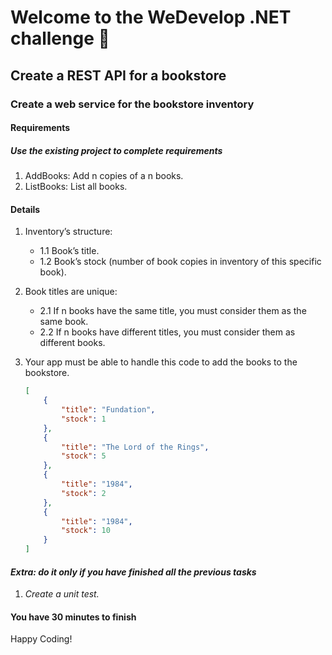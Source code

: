 # Welcome to the WeDevelop .NET challenge 🚀

## Create a REST API for a bookstore

### Create a web service for the bookstore inventory

#### Requirements

##### Use the existing project to complete requirements

1. AddBooks: Add n copies of a n books.
2. ListBooks: List all books.

#### Details

1. Inventory’s structure:
    * 1.1 Book’s title.
    * 1.2 Book’s stock (number of book copies in inventory of this specific book).
2. Book titles are unique:
    * 2.1 If n books have the same title, you must consider them as the same book.
    * 2.2 If n books have different titles, you must consider them as different books.
3. Your app must be able to handle this code to add the books to the bookstore.

    ``` json
    [ 
        {
            "title": "Fundation",
            "stock": 1
        },
        {
            "title": "The Lord of the Rings",
            "stock": 5
        },
        {
            "title": "1984",
            "stock": 2
        },
        {
            "title": "1984",
            "stock": 10
        }
    ]
    ```

#### *Extra: do it only if you have finished all the previous tasks*

1. *Create a unit test.*

#### You have 30 minutes to finish

Happy Coding!
